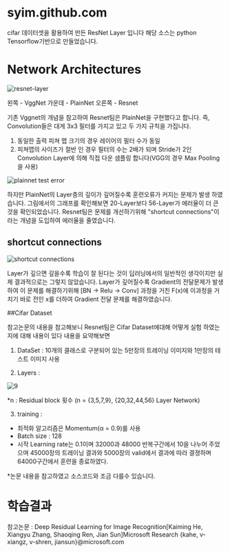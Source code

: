 
# syim.github.com


cifar 데이터셋을 활용하여 만든 ResNet Layer 입니다
해당 소스는 python Tensorflow기반으로 만들었습니다.

#  Network Architectures

![resnet-layer](https://user-images.githubusercontent.com/44501825/48914301-5d38ca80-eebe-11e8-924b-041a84814591.jpg)

왼쪽 - VggNet
가운데 - PlainNet
오른쪽 - Resnet

기존 Vggnet의 개념을 참고하여 Resnet팀은 PlainNet을 구현했다고 합니다. 
즉, Convolution들은 대게 3x3 필터를 가지고 있고 두 가지 규칙을 가집니다.
1. 동일한 출력 피쳐 맵 크기의 경우 레이어의 필터 수가 동일
2. 피쳐맵의 사이즈가 절반 인 경우 필터의 수는 2배가 되며 Stride가 2인 Convolution Layer에 의해 
직접 다운 샘플링 합니다(VGG의 경우 Max Pooling을 사용)


![plainnet test error](https://user-images.githubusercontent.com/44501825/48915563-75aae400-eec2-11e8-9722-9fc526f656a4.jpg)

하지만 PlainNet의 Layer층의 깊이가 깊어질수록 훈련오류가 커지는 문제가 발생 하였습니다.
그림에서의 그래프를 확인해보면 20-Layer보다 56-Layer가 에러율이 더 큰 것을 확인되었습니다.
Resnet팀은 문제를 개선하기위해 "shortcut connections"이라는 개념을 도입하여 에러율을 줄였습니다.

## shortcut connections

![shortcut connections](https://user-images.githubusercontent.com/44501825/48916734-c9b7c780-eec6-11e8-8e95-34b7de2822ed.jpg)

Layer가 깊으면 깊을수록 학습이 잘 된다는 것이 딥러닝에서의 일반적인 생각이지만 실제 결과적으로는 그렇지 않았습니다.
Layer가 깊어질수록 Gradient의 전달문제가 발생하여 이 문제를 해결하기위해 [BN -> Relu -> Conv] 과정을 거친 F(x)에
이과정을 거치기 바로 전인 x를 더하여 Gradient 전달 문제를 해결하였습니다.

##Cifar Dataset

참고논문의 내용을 참고해보니 Resnet팀은 Cifar Dataset에대해 어떻게 실험 하였는지에 대해 내용이 있다
내용을 요약해보면 

1. DataSet : 10개의 클래스로 구분되어 있는 5만장의 트레이닝 이미지와 1만장의 테스트 이미지 사용

2. Layers : 

![9](https://user-images.githubusercontent.com/44501825/48994093-aa4dc280-f184-11e8-9258-fea2e12d4be3.jpg)

*n : Residual block 횟수 (n = {3,5,7,9}, {20,32,44,56} Layer Network)

3. training :
- 최적화 알고리즘은 Momentum(α = 0.9)를 사용
- Batch size : 128
- 시작 Learning rate는 0.1이며 32000과 48000 반복구간에서 10을 나누어 주었으며
  45000장의 트레이닝 결과와 5000장의 valid에서 결과에 따라 결졍하며 64000구간에서 훈련을 종료하였다.
   
*논문 내용을 참고하였고 소스코드와 조금 다를수 있습니다.   

# 학습결과




참고논문 : Deep Residual Learning for Image Recognition[Kaiming He, Xiangyu Zhang, Shaoqing Ren, Jian Sun]Microsoft Research {kahe, v-xiangz, v-shren, jiansun}@microsoft.com

  
